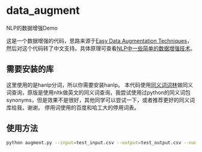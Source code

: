 # data_augment
NLP的数据增强Demo

这是一个数据增强的代码，思路来源于[Easy Data Augmentation Techniques](https://github.com/jasonwei20/eda_nlp)，然后对这个代码转了中文支持。具体原理可查看[NLP中一些简单的数据增强技术](https://blog.csdn.net/hero00e/article/details/89523970)。

## 需要安装的库

这里使用的是hanlp分词，所以你需要安装hanlp。
本代码使用[同义词词林](https://github.com/yaleimeng/Final_word_Similarity)做同义词查询，原版是使用nltk做英文的同义词查询，我尝试使用过python的同义词包synonyms，但是效果不是很好，其他同学可以尝试一下，或者推荐更好的同义词库给我，谢谢。
停用词使用的百度和哈工大的停用词表。

## 使用方法

```bash
python augment.py --input=test_input.csv --output=test_output.csv --num_aug=20 --alpha=0.05
```
